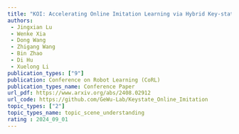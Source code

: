 ```yaml
---  
title: "KOI: Accelerating Online Imitation Learning via Hybrid Key-state Guidance"  
authors:  
 - Jingxian Lu
 - Wenke Xia
 - Dong Wang
 - Zhigang Wang
 - Bin Zhao
 - Di Hu
 - Xuelong Li  
publication_types: ["9"]  
publication: Conference on Robot Learning (CoRL)  
publication_types_name: Conference Paper  
url_pdf: https://www.arxiv.org/abs/2408.02912
url_code: https://github.com/GeWu-Lab/Keystate_Online_Imitation
topic_types: ["2"]
topic_types_name: topic_scene_understanding
rating : 2024_09_01
---  
```

